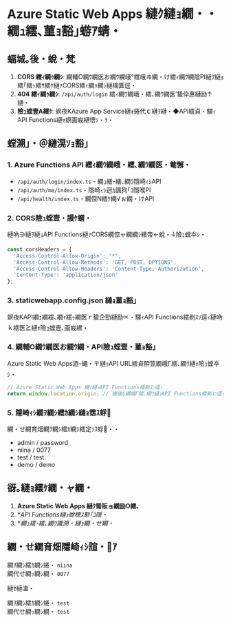 ﻿# Azure Static Web Apps 縺ｸ縺ｮ繝・・繝ｭ繧､菫ｮ豁｣蝣ｱ蜻・

## 蝠城｡後・蛻・梵

1. **CORS 繧ｨ繝ｩ繝ｼ**: 繝輔Ο繝ｳ繝医お繝ｳ繝峨°繧峨ヰ繝・け繧ｨ繝ｳ繝陰PI縺ｸ縺ｮ繧｢繧ｯ繧ｻ繧ｹ縺ｧCORS繧ｨ繝ｩ繝ｼ縺檎匱逕・
2. **404 繧ｨ繝ｩ繝ｼ**: `/api/auth/login` 繧ｨ繝ｳ繝峨・繧､繝ｳ繝医′蟄伜惠縺励↑縺・
3. **險ｭ螳壹Α繧ｹ**: 螟夜ΚAzure App Service縺ｫ蜷代￠縺ｦ縺・◆API繧貞・驛ｨAPI Functions縺ｫ螟画峩縺悟ｿ・ｦ・

## 螳溯｣・＠縺滉ｿｮ豁｣

### 1. Azure Functions API 繧ｨ繝ｳ繝峨・繧､繝ｳ繝医・菴懈・

- `/api/auth/login/index.ts` - 繝ｭ繧ｰ繧､繝ｳ隱崎ｨｼAPI
- `/api/auth/me/index.ts` - 隱崎ｨｼ迥ｶ諷狗｢ｺ隱喉PI  
- `/api/health/index.ts` - 繝倥Ν繧ｹ繝√ぉ繝・けAPI

### 2. CORS險ｭ螳壹・謾ｹ蝟・

縺吶∋縺ｦ縺ｮAPI Functions縺ｧCORS繝倥ャ繝繝ｼ繧帝←蛻・↓險ｭ螳夲ｼ・
```javascript
const corsHeaders = {
  'Access-Control-Allow-Origin': '*',
  'Access-Control-Allow-Methods': 'GET, POST, OPTIONS',
  'Access-Control-Allow-Headers': 'Content-Type, Authorization',
  'Content-Type': 'application/json'
};
```

### 3. staticwebapp.config.json 縺ｮ菫ｮ豁｣

螟夜ΚAPI繝ｪ繝繧､繝ｬ繧ｯ繝医ｒ蜑企勁縺励∝・驛ｨAPI Functions繧剃ｽｿ逕ｨ縺吶ｋ繧医≧縺ｫ險ｭ螳壼､画峩縲・

### 4. 繝輔Ο繝ｳ繝医お繝ｳ繝・API險ｭ螳壹・菫ｮ豁｣

Azure Static Web Apps迺ｰ蠅・〒縺ｮAPI URL繧貞酔荳繝峨Γ繧､繝ｳ縺ｫ險ｭ螳夲ｼ・
```typescript
// Azure Static Web Apps 縺ｧ縺ｮAPI Functions繧剃ｽｿ逕ｨ
return window.location.origin; // 蜷後§繝峨Γ繧､繝ｳ縺ｮAPI Functions繧剃ｽｿ逕ｨ
```

### 5. 隱崎ｨｼ繝ｦ繝ｼ繧ｶ繝ｼ縺ｮ霑ｽ蜉

繝・せ繝育畑繝ｦ繝ｼ繧ｶ繝ｼ繧定ｿｽ蜉・・
- admin / password
- niina / 0077
- test / test
- demo / demo

## 谺｡縺ｮ繧ｹ繝・ャ繝・

1. **Azure Static Web Apps 縺ｸ蜀阪ョ繝励Ο繧､**
2. **API Functions縺ｮ蜍穂ｽ懃｢ｺ隱・*
3. **繝ｭ繧ｰ繧､繝ｳ讖溯・縺ｮ繝・せ繝・*

## 繝・せ繝育畑隱崎ｨｼ諠・ｱ

繝ｦ繝ｼ繧ｶ繝ｼ蜷・ `niina`  
繝代せ繝ｯ繝ｼ繝・ `0077`

縺ｾ縺溘・

繝ｦ繝ｼ繧ｶ繝ｼ蜷・ `test`  
繝代せ繝ｯ繝ｼ繝・ `test`
